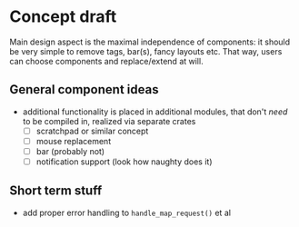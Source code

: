 # Concept draft
Main design aspect is the maximal independence of components: it should be
very simple to remove tags, bar(s), fancy layouts etc.
That way, users can choose components and replace/extend at will.

## General component ideas
* additional functionality is placed in additional modules, that don't *need*
  to be compiled in, realized via separate crates
  * [ ] scratchpad or similar concept
  * [ ] mouse replacement
  * [ ] bar (probably not)
  * [ ] notification support (look how naughty does it)

## Short term stuff
* add proper error handling to `handle_map_request()` et al
